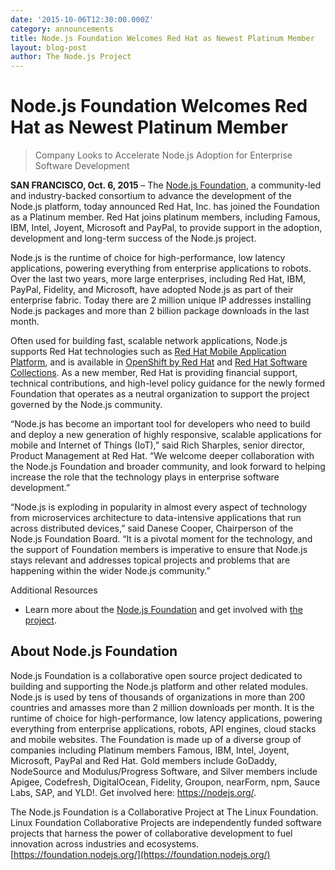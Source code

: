```yaml
---
date: '2015-10-06T12:30:00.000Z'
category: announcements
title: Node.js Foundation Welcomes Red Hat as Newest Platinum Member
layout: blog-post
author: The Node.js Project
---
```


# Node.js Foundation Welcomes Red Hat as Newest Platinum Member

> Company Looks to Accelerate Node.js Adoption for Enterprise Software Development

**SAN FRANCISCO, Oct. 6, 2015** – The [Node.js Foundation](https://foundation.nodejs.org/), a community-led and industry-backed consortium to advance the development of the Node.js platform, today announced Red Hat, Inc. has joined the Foundation as a Platinum member. Red Hat joins platinum members, including Famous, IBM, Intel, Joyent, Microsoft and PayPal, to provide support in the adoption, development and long-term success of the Node.js project.

Node.js is the runtime of choice for high-performance, low latency applications, powering everything from enterprise applications to robots. Over the last two years, more large enterprises, including Red Hat, IBM, PayPal, Fidelity, and Microsoft, have adopted Node.js as part of their enterprise fabric. Today there are 2 million unique IP addresses installing Node.js packages and more than 2 billion package downloads in the last month.

Often used for building fast, scalable network applications, Node.js supports Red Hat technologies such as [Red Hat Mobile Application Platform](https://www.redhat.com/en/technologies/mobile/application-platform), and is available in [OpenShift by Red Hat](https://www.openshift.com/) and [Red Hat Software Collections](http://developerblog.redhat.com/tag/software-collections/). As a new member, Red Hat is providing financial support, technical contributions, and high-level policy guidance for the newly formed Foundation that operates as a neutral organization to support the project governed by the Node.js community.

“Node.js has become an important tool for developers who need to build and deploy a new generation of highly responsive, scalable applications for mobile and Internet of Things (IoT),” said Rich Sharples, senior director, Product Management at Red Hat. “We welcome deeper collaboration with the Node.js Foundation and broader community, and look forward to helping increase the role that the technology plays in enterprise software development.”

“Node.js is exploding in popularity in almost every aspect of technology from microservices architecture to data-intensive applications that run across distributed devices,” said Danese Cooper, Chairperson of the Node.js Foundation Board. “It is a pivotal moment for the technology, and the support of Foundation members is imperative to ensure that Node.js stays relevant and addresses topical projects and problems that are happening within the wider Node.js community.”

Additional Resources

- Learn more about the [Node.js Foundation](https://foundation.nodejs.org/) and get involved with [the project](/about/get-involved/).

## About Node.js Foundation

Node.js Foundation is a collaborative open source project dedicated to building and supporting the Node.js platform and other related modules. Node.js is used by tens of thousands of organizations in more than 200 countries and amasses more than 2 million downloads per month. It is the runtime of choice for high-performance, low latency applications, powering everything from enterprise applications, robots, API engines, cloud stacks and mobile websites. The Foundation is made up of a diverse group of companies including Platinum members Famous, IBM, Intel, Joyent, Microsoft, PayPal and Red Hat. Gold members include GoDaddy, NodeSource and Modulus/Progress Software, and Silver members include Apigee, Codefresh, DigitalOcean, Fidelity, Groupon, nearForm, npm, Sauce Labs, SAP, and YLD!. Get involved here: <https://nodejs.org/>.

The Node.js Foundation is a Collaborative Project at The Linux Foundation. Linux Foundation Collaborative Projects are independently funded software projects that harness the power of collaborative development to fuel innovation across industries and ecosystems. [https://foundation.nodejs.org/](https://foundation.nodejs.org/)
